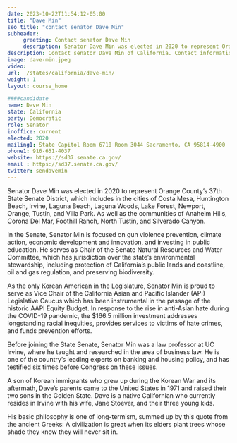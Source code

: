 ```yaml
---
date: 2023-10-22T11:54:12-05:00
title: "Dave Min"
seo_title: "contact senator Dave Min"
subheader:
     greeting: Contact senator Dave Min
     description: Senator Dave Min was elected in 2020 to represent Orange County’s 37th State Senate District, which includes in the cities of Costa Mesa, Huntington Beach, Irvine, Laguna Beach, Laguna Woods, Lake Forest, Newport, Orange, Tustin, and Villa Park. As well as the communities of Anaheim Hills, Corona Del Mar, Foothill Ranch, North Tustin, and Silverado Canyon.
description: Contact senator Dave Min of California. Contact information for Dave Min includes email address, phone number, and mailing address.
image: dave-min.jpeg
video:
url:  /states/california/dave-min/
weight: 1
layout: course_home

####candidate
name: Dave Min
state: California
party: Democratic
role: Senator
inoffice: current
elected: 2020
mailing1: State Capitol Room 6710 Room 3044 Sacramento, CA 95814-4900
phone1: 916-651-4037
website: https://sd37.senate.ca.gov/
email : https://sd37.senate.ca.gov/
twitter: sendavemin
---
```


Senator Dave Min was elected in 2020 to represent Orange County’s 37th State Senate District, which includes in the cities of Costa Mesa, Huntington Beach, Irvine, Laguna Beach, Laguna Woods, Lake Forest, Newport, Orange, Tustin, and Villa Park. As well as the communities of Anaheim Hills, Corona Del Mar, Foothill Ranch, North Tustin, and Silverado Canyon.

In the Senate, Senator Min is focused on gun violence prevention, climate action, economic development and innovation, and investing in public education. He serves as Chair of the Senate Natural Resources and Water Committee, which has jurisdiction over the state’s environmental stewardship, including protection of California’s public lands and coastline, oil and gas regulation, and preserving biodiversity.

As the only Korean American in the Legislature, Senator Min is proud to serve as Vice Chair of the California Asian and Pacific Islander (API) Legislative Caucus which has been instrumental in the passage of the historic AAPI Equity Budget. In response to the rise in anti-Asian hate during the COVID-19 pandemic, the $166.5 million investment addresses longstanding racial inequities, provides services to victims of hate crimes, and funds prevention efforts.

Before joining the State Senate, Senator Min was a law professor at UC Irvine, where he taught and researched in the area of business law. He is one of the country’s leading experts on banking and housing policy, and has testified six times before Congress on these issues.

A son of Korean immigrants who grew up during the Korean War and its aftermath, Dave’s parents came to the United States in 1971 and raised their two sons in the Golden State. Dave is a native Californian who currently resides in Irvine with his wife, Jane Stoever, and their three young kids.

His basic philosophy is one of long-termism, summed up by this quote from the ancient Greeks: A civilization is great when its elders plant trees whose shade they know they will never sit in.
